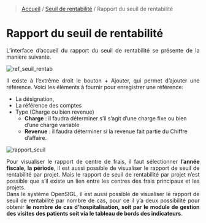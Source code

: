 > [Accueil](../index) / [Seuil de rentabilité](./index) / Rapport du seuil de rentabilité

# Rapport du seuil de rentabilité 
<div style='text-align: justify;'>
L’interface d’accueil du rapport du seuil de rentabilité se présente de la manière suivante.</div>

![ref_seuil_rentab](../../images/break_even/ref_seuil_rentab.jpg)
<div style='text-align: justify;'>
Il existe à l’extrême droit le bouton + Ajouter, qui permet d’ajouter une référence. Voici les éléments à fournir pour enregistrer une référence:</div>

-   La désignation, 
-	La référence des comptes
-	Type (Charge ou bien revenue)
    - <strong>Charge</strong> : il faudra déterminer s’il s’agit d’une charge fixe ou bien d’une charge variable
    - <strong>Revenue</strong> : il faudra déterminer si la revenue fait partie du Chiffre d’affaire.

![rapport_seuil](../../images/break_even/rapport_seuil.jpg)
<div style='text-align: justify;'>
Pour visualiser le rapport de centre de frais, il faut sélectionner <strong>l’année fiscale, la période</strong>, il est aussi possible de visualiser le rapport de seuil de rentabilité par projet. Mais le rapport de seuil de rentabilité par projet n’est possible que s’il existe un lien entre les centres des frais principaux et les projets.</div>


<div style='text-align: justify;'> 
Dans le système OpenSIGL, il est aussi possible de visualiser le rapport de seuil de rentabilité par nombre de cas, pour ce il y’a deux possibilité pour obtenir <strong>le nombre de cas d’hospitalisation, soit par le module de gestion des visites des patients soit via le tableau de bords des indicateurs</strong>.</div>
